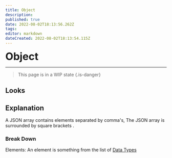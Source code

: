 ```yaml
---
title: Object
description: 
published: true
date: 2022-08-02T18:13:56.262Z
tags: 
editor: markdown
dateCreated: 2022-08-02T18:13:54.115Z
---
```


<font size="+3" class="mdi mdi-ab-testing primary--text"><b> Object</b></font>

---

> This page is in a WIP state
{.is-danger}

## Looks
## Explanation
A JSON array contains elements separated by comma's, The JSON array is surrounded by square brackets <span class="mdi mdi-code-array primary--text"></span>.

### Break Down

Elements: An element is something from the list of <a class="mdi mdi-sprinkler-variant primary--text" href="/en/Sub-Actions/Code/Other"> Data Types</a>